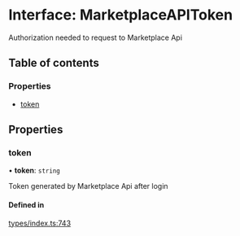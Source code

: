 # Interface: MarketplaceAPIToken

Authorization needed to request to Marketplace Api

## Table of contents

### Properties

- [token](MarketplaceAPIToken.md#token)

## Properties

### token

• **token**: `string`

Token generated by Marketplace Api after login

#### Defined in

[types/index.ts:743](https://github.com/nevermined-io/react-components/blob/109ddcb/catalog/src/types/index.ts#L743)
